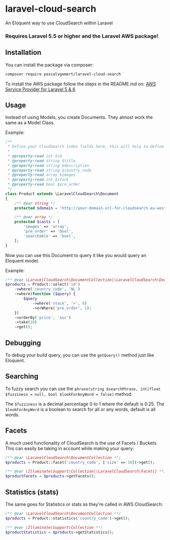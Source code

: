 # laravel-cloud-search
An Eloquent way to use CloudSearch within Laravel

### Requires Laravel 5.5 or higher and the Laravel AWS package!

## Installation

You can install the package via composer:

``` bash
composer require pascalvgemert/laravel-cloud-search
```

To install the AWS package follow the steps in the README.md on:
[AWS Service Provider for Laravel 5 & 6](https://github.com/aws/aws-sdk-php-laravel)

## Usage

Instead of using Models, you create Documents. They almost work the same as a Model Class.

Example:

```php
/**
 * Define your CloudSearch index fields here, this will help to define default values in your document result:
 *
 * @property-read int $id
 * @property-read string $title
 * @property-read string $description
 * @property-read string $country_code
 * @property-read array $images
 * @property-read int $stock
 * @property-read bool $pre_order
 */
class Product extends \LaravelCloudSearch\Document
{
    /** @var string */
    protected $domain = 'http://your-domain-url-for-cloudsearch.eu-west-1.cloudsearch.amazonaws.com';

    /** @var array */
    protected $casts = [
        'images' => 'array',
        'pre_order' => 'bool',
        'searchable' => 'bool',
    ];
}
```

Now you can use this Document to query it like you would query an Eloquent model.

Example:

```php
/** @var \LaravelCloudSearch\DocumentCollection|\LaravelCloudSearch\Document[] **/
$products = Product::select('id')
    ->where('country_code', 'NL')
    ->where(function ($query) {
        $query
            ->where('stock', '>', 0)
            ->orWhere('pre_order', 1);
    })
    ->orderBy('price', 'asc')
    ->take(10)
    ->get();
```

## Debugging

To debug your build query, you can use the `getQuery()` method just like Eloquent.

## Searching

To fuzzy search you can use the `phrase(string $searchPhrase, int|float $fuzziness = null, bool $lookForAnyWord = false)` method.

The `$fuzziness` is a decimal percentage 0 to 1 where the default is 0.25.
The `$lookForAnyWord` is a boolean to search for all or any words, default is all words.

## Facets

A much used functionality of CloudSearch is the use of Facets / Buckets.
This can easily be taking in account while making your query:

```php
/** @var \LaravelCloudSearch\DocumentCollection **/
$products = Product::facet('country_code', ['size' => 10])->get();

/** @var \Illuminate\Support\Collection|\LaravelCloudSearch\Facet[] **/
$productFacets = $products->getFacets();
```

## Statistics (stats)

The same goes for Statistics or stats as they're called in AWS CloudSearch:

```php
/** @var \LaravelCloudSearch\DocumentCollection **/
$products = Product::statistics('country_code')->get();

/** @var \Illuminate\Support\Collection **/
$productStatistics = $products->getStatistics();
```

